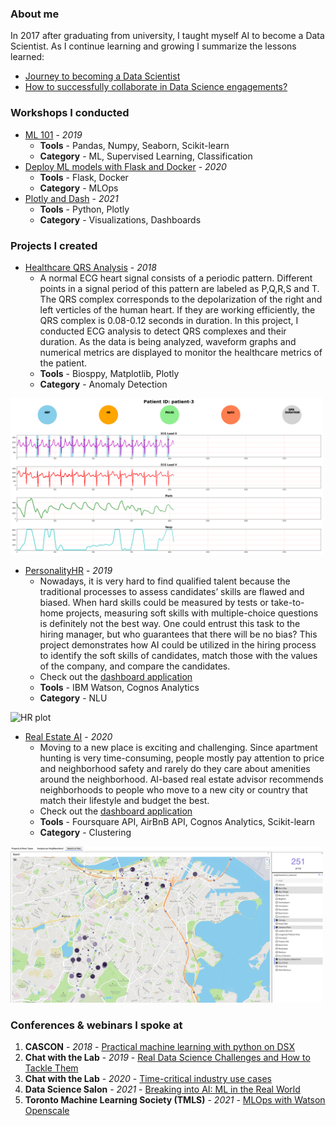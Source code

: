 ### About me
In 2017 after graduating from university, I taught myself AI to become a Data Scientist. As I continue learning and growing I summarize the lessons learned:
- [Journey to becoming a Data Scientist](https://safuras.notion.site/Journey-to-Becoming-a-Data-Scientist-9c41fa0a6af947a9813e1e6ced4e68f4)
- [How to successfully collaborate in Data Science engagements?](https://safuras.notion.site/How-to-collaborate-in-DS-project-843e95410051486d9e8c906bd630b04f)

### Workshops I conducted
- [ML 101](https://github.com/ssuleyma/ML101_Workshop) - <i>2019</i>
  - **Tools** - Pandas, Numpy, Seaborn, Scikit-learn
  - **Category** - ML, Supervised Learning, Classification
- [Deploy ML models with Flask and Docker](https://github.com/ssuleyma/Flask_Docker_Tutorial) - <i>2020</i>
  - **Tools** - Flask, Docker
  - **Category** - MLOps
- [Plotly and Dash](https://github.com/ssuleyma/Plotly-Dash-Tutorial) - <i>2021</i>
  - **Tools** - Python, Plotly
  - **Category** - Visualizations, Dashboards

### Projects I created
- [Healthcare QRS Analysis](https://github.com/ssuleyma/Healthcare-QRS) - <i>2018</i>
  - A normal ECG heart signal consists of a periodic pattern. Different points in a signal period of this pattern are labeled as P,Q,R,S and T. The QRS complex corresponds to the depolarization of the right and left verticles of the human heart. If they are working efficiently, the QRS complex is 0.08-0.12 seconds in duration. In this project, I conducted ECG analysis to detect QRS complexes and their duration. As the data is being analyzed, waveform graphs and numerical metrics are displayed to monitor the healthcare metrics of the patient.
  - **Tools** - Biosppy, Matplotlib, Plotly
  - **Category** - Anomaly Detection
  
<img src="https://github.com/mlhubca/lab/blob/master/eventstore/animation.gif?raw=true" alt="ECG plot" width="500">
 
- [PersonalityHR](https://github.com/ssuleyma/PersonalityHR) - <i>2019</i>
  - Nowadays, it is very hard to find qualified talent because the traditional processes to assess candidates’ skills are flawed and biased. When hard skills could be measured by tests or take-to-home projects, measuring soft skills with multiple-choice questions is definitely not the best way. One could entrust this task to the hiring manager, but who guarantees that there will be no bias? This project demonstrates how AI could be utilized in the hiring process to identify the soft skills of candidates, match those with the values of the company, and compare the candidates.
  - Check out the [dashboard application](https://dataplatform.cloud.ibm.com/dashboards/4e72ca8a-3519-4627-ac7c-d94493fa1e66/view/5f67dc1621a93d904ec3dce407cc2d507c362759b3bbd152d3d67b4906357697f36a1a93c82d480fd916036af6ef170dc9)
  - **Tools** - IBM Watson, Cognos Analytics
  - **Category** - NLU
  
<img src="https://github.com/ssuleyma/PersonalityHR/blob/master/hr.gif?raw=true" alt="HR plot" width="500">

- [Real Estate AI](https://github.com/ssuleyma/RealEstateAI) - <i>2020</i> 
  - Moving to a new place is exciting and challenging. Since apartment hunting is very time-consuming, people mostly pay attention to price and neighborhood safety and rarely do they care about amenities around the neighborhood. AI-based real estate advisor recommends neighborhoods to people who move to a new city or country that match their lifestyle and budget the best.
  - Check out the [dashboard application](https://dataplatform.cloud.ibm.com/dashboards/0b822704-5deb-48be-8133-1fb4c4f0c231/view/771bdc7e3b962b944fe2bde407cb28552e31255fb3bb815182d77b490c327997a86f1490c87a4909d3125432f5ed150cce)
  - **Tools** - Foursquare API, AirBnB API, Cognos Analytics, Scikit-learn
  - **Category** - Clustering
  
<img src="https://github.com/ssuleyma/RealEstateAI/blob/main/rlai.gif?raw=true" alt="RE plot" width="500">

### Conferences & webinars I spoke at
1. **CASCON** - <i>2018</i> - [Practical machine learning with python on DSX](https://dblp.org/pid/235/7932.html)
2. **Chat with the Lab** - <i>2019</i> - [Real Data Science Challenges and How to Tackle Them](https://event.on24.com/eventRegistration/EventLobbyServlet?target=reg20.jsp&referrer=&eventid=2160039&sessionid=1&key=1E3A1C59DB46D3DD03B230A94781E9BC&regTag=&sourcepage=register)
3. **Chat with the Lab** - <i>2020</i> - [Time-critical industry use cases](https://community.ibm.com/community/user/datascience/communities/community-home/digestviewer/viewthread?GroupId=2749&MessageKey=26b7031e-09b5-4570-9f72-3dfe41c811a2&CommunityKey=f1c2cf2b-28bf-4b68-8570-b239473dcbbc&tab=digestviewer#bm26b7031e-09b5-4570-9f72-3dfe41c811a2)
4. **Data Science Salon** - <i>2021</i> -  [Breaking into AI: ML in the Real World](https://info.datascience.salon/breaking-into-ai-ml-in-the-real-world)
5. **Toronto Machine Learning Society (TMLS)** - <i>2021</i> - [MLOps with Watson Openscale](https://mlopsworld.com/about-us/)
